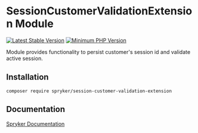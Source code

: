 # SessionCustomerValidationExtension Module
[![Latest Stable Version](https://poser.pugx.org/spryker/session-customer-validation-extension/v/stable.svg)](https://packagist.org/packages/spryker/session-customer-validation-extension)
[![Minimum PHP Version](https://img.shields.io/badge/php-%3E%3D%208.3-8892BF.svg)](https://php.net/)

Module provides functionality to persist customer's session id and validate active session.

## Installation

```
composer require spryker/session-customer-validation-extension
```

## Documentation

[Spryker Documentation](https://docs.spryker.com)
